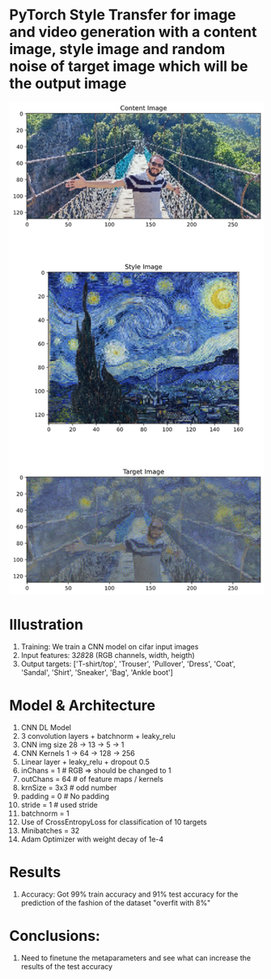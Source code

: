 # PyTorch Style Transfer for image and video generation with a content image, style image and random noise of target image which will be the output image

![hidden text](/images/output.png)

# Illustration
1) Training: We train a CNN model on cifar input images
2) Input features: 3*28*28 (RGB channels, width, heigth)
3) Output targets: ['T-shirt/top', 'Trouser', 'Pullover', 'Dress', 'Coat', 'Sandal', 'Shirt', 'Sneaker', 'Bag', 'Ankle boot']

# Model & Architecture
1) CNN DL Model
2) 3 convolution layers + batchnorm + leaky_relu
3) CNN img size 28 -> 13 ->  5  -> 1
4) CNN Kernels  1  -> 64 -> 128 -> 256
5) Linear layer + leaky_relu + dropout 0.5
6) inChans  = 1 # RGB => should be changed to 1
7) outChans = 64 # of feature maps / kernels
8) krnSize  = 3x3 # odd number
9) padding  = 0 # No padding
10) stride   = 1 # used stride
11) batchnorm = 1
12) Use of CrossEntropyLoss for classification of 10 targets
13) Minibatches = 32
14) Adam Optimizer with weight decay of 1e-4

# Results
1) Accuracy: Got 99% train accuracy and 91% test accuracy for the prediction of the fashion of the dataset "overfit with 8%"
    
# Conclusions:
1) Need to finetune the metaparameters and see what can increase the results of the test accuracy
